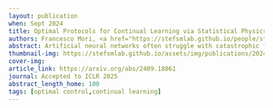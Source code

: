 ```yaml
---
layout: publication
when: Sept 2024
title: Optimal Protocols for Continual Learning via Statistical Physics and Control Theory
authors: Francesco Mori, <a href="https://stefsmlab.github.io/people/stefanosaraomannelli/"><u>Stefano Sarao Mannelli</u></a>, Francesca Mignacco
abstract: Artificial neural networks often struggle with catastrophic forgetting when learning multiple tasks sequentially, as training on new tasks degrades the performance on previously learned ones. Recent theoretical work has addressed this issue by analysing learning curves in synthetic frameworks under predefined training protocols. However, these protocols relied on heuristics and lacked a solid theoretical foundation assessing their optimality. In this paper, we fill this gap combining exact equations for training dynamics, derived using statistical physics techniques, with optimal control methods. We apply this approach to teacher-student models for continual learning and multi-task problems, obtaining a theory for task-selection protocols maximising performance while minimising forgetting. Our theoretical analysis offers non-trivial yet interpretable strategies for mitigating catastrophic forgetting, shedding light on how optimal learning protocols can modulate established effects, such as the influence of task similarity on forgetting. Finally, we validate our theoretical findings on real-world data.
thumbnail-img: https://stefsmlab.github.io/assets/img/publications/2024-09-26-Optimal-control-thumbnail.png
cover-img:
article_link: https://arxiv.org/abs/2409.18061
journal: Accepted to ICLR 2025
abstract_length_home: 100
tags: [optimal control,continual learning]
---
```


